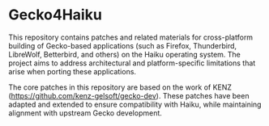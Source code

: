 # Gecko4Haiku

This repository contains patches and related materials for cross-platform building of Gecko-based applications (such as Firefox, Thunderbird, LibreWolf, Betterbird, and others) on the Haiku operating system. The project aims to address architectural and platform-specific limitations that arise when porting these applications.

The core patches in this repository are based on the work of KENZ (https://github.com/kenz-gelsoft/gecko-dev). These patches have been adapted and extended to ensure compatibility with Haiku, while maintaining alignment with upstream Gecko development.

